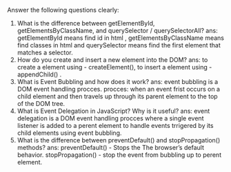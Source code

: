 Answer the following questions clearly:

1. What is the difference between getElementById, getElementsByClassName, and querySelector / querySelectorAll?
     ans: getElementById means find id in html , getElementsByClassName means find classes in html and querySelector means find the first element that matches a selector.
2. How do you create and insert a new element into the DOM?
     ans: to create a element using - createElement(),
         to insert a element using - appendChild() .
3. What is Event Bubbling and how does it work?
     ans: event bubbling is a DOM event handling procces.
         procces: when an event frist occurs on a child element and then travels up through its parent element to the top of the DOM tree.
4. What is Event Delegation in JavaScript? Why is it useful?
     ans: event delegation is a DOM event handling procces where a single event listener is added to a perent element to handle events trrigered by its child elements using event bubbling.
6. What is the difference between preventDefault() and stopPropagation() methods?
     ans: preventDefault() - Stops the The browser’s default behavior. 
          stopPropagation() -  stop the event from bubbling up to perent element.
